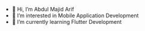 - 👋 Hi, I’m Abdul Majid Arif
- 👀 I’m interested in Mobile Application Development
- 🌱 I’m currently learning Flutter Development
